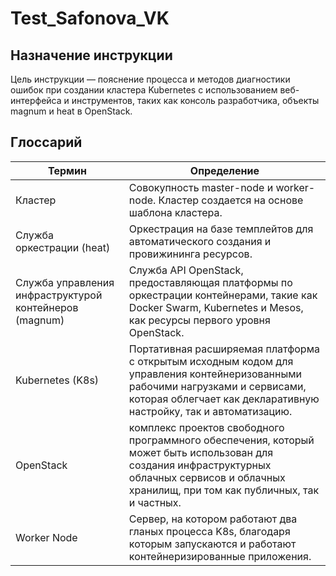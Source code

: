 # Test_Safonova_VK
## Назначение инструкции
Цель инструкции — пояснение процесса и методов диагностики ошибок при создании кластера Kubernetes с использованием веб-интерфейса и инструментов, таких как консоль разработчика, объекты magnum и heat в OpenStack.
## Глоссарий
|  Термин 	| Определение 	| 
|---	|---
| Кластер | Совокупность master-node и worker-node. Кластер создается на основе шаблона кластера. |
| Служба оркестрации (heat) | Оркестрация на базе темплейтов для автоматического создания и провижининга ресурсов. |
| Служба управления инфраструктурой контейнеров (magnum) | Служба API OpenStack, предоставляющая платформы по оркестрации контейнерами, такие как Docker Swarm, Kubernetes и Mesos, как ресурсы первого уровня OpenStack. |  
| Kubernetes (K8s) |  Портативная расширяемая платформа с открытым исходным кодом для управления контейнеризованными рабочими нагрузками и сервисами, которая облегчает как декларативную настройку, так и автоматизацию. |
| OpenStack | комплекс проектов свободного программного обеспечения, который может быть использован для создания инфраструктурных облачных сервисов и облачных хранилищ, при том как публичных, так и частных. |
| Worker Node | Сервер, на котором работают два гланых процесса K8s, благодаря которым запускаются и работают контейнеризированные приложения. |

